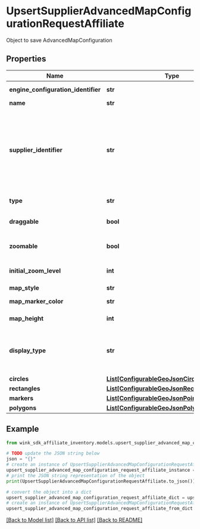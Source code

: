 # UpsertSupplierAdvancedMapConfigurationRequestAffiliate

Object to save AdvancedMapConfiguration

## Properties

Name | Type | Description | Notes
------------ | ------------- | ------------- | -------------
**engine_configuration_identifier** | **str** | Customization identifier | 
**name** | **str** | Name of map | 
**supplier_identifier** | **str** | Inventory type identifier. Either a single channel inventory identifier, a list identifier or a dynamic search identifier. | 
**type** | **str** | Type of blocking | 
**draggable** | **bool** | User can move around / pan the map | [default to True]
**zoomable** | **bool** | User can zoom in/out of the map | [default to True]
**initial_zoom_level** | **int** | Valid Google maps zoom level | 
**map_style** | **str** | Map style | 
**map_marker_color** | **str** | Map marker color | 
**map_height** | **int** | Map height in pixels | 
**display_type** | **str** | Indicate which initial values to display first on the front-facing card | [default to 'NATIVE']
**circles** | [**List[ConfigurableGeoJsonCircleAffiliate]**](ConfigurableGeoJsonCircleAffiliate.md) |  | [optional] 
**rectangles** | [**List[ConfigurableGeoJsonRectangleAffiliate]**](ConfigurableGeoJsonRectangleAffiliate.md) |  | [optional] 
**markers** | [**List[ConfigurableGeoJsonPointAffiliate]**](ConfigurableGeoJsonPointAffiliate.md) |  | [optional] 
**polygons** | [**List[ConfigurableGeoJsonPolygonAffiliate]**](ConfigurableGeoJsonPolygonAffiliate.md) |  | [optional] 

## Example

```python
from wink_sdk_affiliate_inventory.models.upsert_supplier_advanced_map_configuration_request_affiliate import UpsertSupplierAdvancedMapConfigurationRequestAffiliate

# TODO update the JSON string below
json = "{}"
# create an instance of UpsertSupplierAdvancedMapConfigurationRequestAffiliate from a JSON string
upsert_supplier_advanced_map_configuration_request_affiliate_instance = UpsertSupplierAdvancedMapConfigurationRequestAffiliate.from_json(json)
# print the JSON string representation of the object
print(UpsertSupplierAdvancedMapConfigurationRequestAffiliate.to_json())

# convert the object into a dict
upsert_supplier_advanced_map_configuration_request_affiliate_dict = upsert_supplier_advanced_map_configuration_request_affiliate_instance.to_dict()
# create an instance of UpsertSupplierAdvancedMapConfigurationRequestAffiliate from a dict
upsert_supplier_advanced_map_configuration_request_affiliate_from_dict = UpsertSupplierAdvancedMapConfigurationRequestAffiliate.from_dict(upsert_supplier_advanced_map_configuration_request_affiliate_dict)
```
[[Back to Model list]](../README.md#documentation-for-models) [[Back to API list]](../README.md#documentation-for-api-endpoints) [[Back to README]](../README.md)



